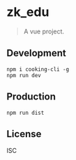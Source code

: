 # zk_edu
> A vue project.

## Development

```shell
npm i cooking-cli -g
npm run dev
```

## Production
```
npm run dist
```

## License
ISC
